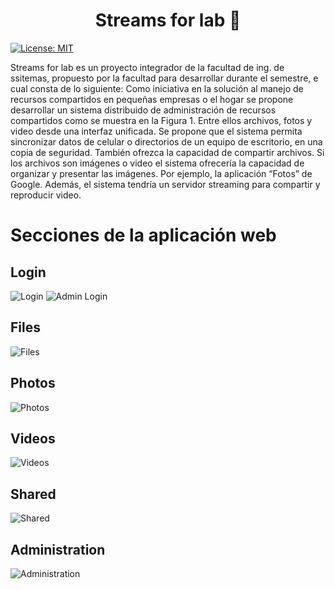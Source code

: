 <h1 align="center">Streams for lab 👋</h1>
<p>
  <a href="#" target="_blank">
    <img alt="License: MIT" src="https://img.shields.io/badge/License-MIT-yellow.svg" />
  </a>
</p>

Streams for lab es un proyecto integrador de la facultad de ing. de ssitemas, propuesto por la facultad para desarrollar durante el semestre, e cual consta de lo siguiente:
Como iniciativa en la solución al manejo de recursos compartidos en pequeñas empresas o el hogar se propone desarrollar un sistema distribuido de administración de recursos compartidos como se muestra en la Figura 1. Entre ellos archivos, fotos y video desde una interfaz unificada. Se propone que el sistema permita sincronizar datos de celular o directorios de un equipo de escritorio, en una copia de seguridad. También ofrezca la capacidad de compartir archivos. Si los archivos son imágenes o video el sistema ofrecería la capacidad de organizar y presentar las imágenes. Por ejemplo, la aplicación “Fotos” de Google. Además, el sistema tendría un servidor streaming para compartir y reproducir video.

# Secciones de la aplicación web
## Login
![Login](https://firebasestorage.googleapis.com/v0/b/files-service.appspot.com/o/images%2Flogin.png?alt=media&token=9a4a1c88-e001-4d15-9fab-e8ac6d8d1bdd)
![Admin Login](https://firebasestorage.googleapis.com/v0/b/files-service.appspot.com/o/images%2FLogin%20admin.png?alt=media&token=06f93f06-91c6-4171-84f2-fcbfcbcaa3e1)
## Files
![Files](https://firebasestorage.googleapis.com/v0/b/files-service.appspot.com/o/images%2Ffiles.png?alt=media&token=ce3fda2c-2ec8-48d7-84b4-f91daab9604d)
## Photos
![Photos](https://firebasestorage.googleapis.com/v0/b/files-service.appspot.com/o/images%2FPhotos.png?alt=media&token=a61f7073-e485-4f1e-be7b-7ffbc815f782)
## Videos
![Videos](https://firebasestorage.googleapis.com/v0/b/files-service.appspot.com/o/images%2FVideos.png?alt=media&token=984be8d4-0c86-41df-b842-0e05cf4ff29f)
## Shared
![Shared](https://firebasestorage.googleapis.com/v0/b/files-service.appspot.com/o/images%2FShared.png?alt=media&token=db4d3bf2-a49a-48f5-ae17-7f379b66b792)

## Administration
![Administration](https://firebasestorage.googleapis.com/v0/b/files-service.appspot.com/o/images%2Fadminiustration.png?alt=media&token=2d8594ad-03d5-4038-9849-889e991c5855)